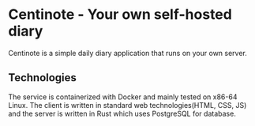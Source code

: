 # Centinote - Your own self-hosted diary
Centinote is a simple daily diary application that runs on your own server.

## Technologies
The service is containerized with Docker and mainly tested on x86-64 Linux. The client is written in standard web technologies(HTML, CSS, JS) and the server is written in Rust which uses PostgreSQL for database. 
